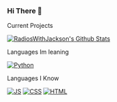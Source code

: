 ### Hi There 👋
Current Projects

[![RadiosWithJackson's Github Stats](https://github-readme-stats.vercel.app/api?username=RadiosWithJackson&show_icons=true&theme=github_dark&locale=en&border_radius=35)](https://github.com/anuraghazra/github-readme-stats)

Languages Im leaning

[![Python](https://img.icons8.com/color/48/000000/python.png)](https://python.org/)

Languages I Know

[![JS](https://img.icons8.com/color/48/000000/javascript.png)](https://www.javascript.com/)
[![CSS](https://img.icons8.com/color/48/000000/css3.png)](https://www.w3schools.com/css/)
[![HTML](https://img.icons8.com/color/48/000000/html-5.png)](https://www.w3schools.com/html/)


 

<!---
JacksonDevelopment/JacksonDevelopment is a ✨ special ✨ repository because its `README.md` (this file) appears on your GitHub profile.
You can click the Preview link to take a look at your changes.
--->
